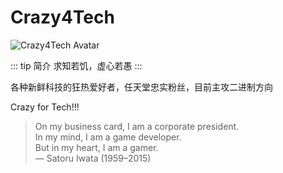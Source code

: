 # Crazy4Tech

<img :src="$withBase('/member_avatar/Crazy4Tech.png')" alt="Crazy4Tech Avatar">

::: tip 简介
求知若饥，虚心若愚
:::

各种新鲜科技的狂热爱好者，任天堂忠实粉丝，目前主攻二进制方向

Crazy for Tech!!!

>On my business card, I am a corporate president. <br>
>In my mind, I am a game developer. <br>
>But in my heart, I am a gamer. <br>
>— Satoru Iwata (1959–2015) <br>